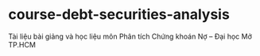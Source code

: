 # course-debt-securities-analysis
Tài liệu bài giảng và học liệu môn Phân tích Chứng khoán Nợ – Đại học Mở TP.HCM
